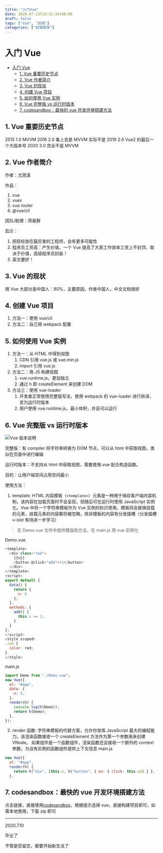 ```yaml
---
title: "入门Vue"
date: 2020-07-13T19:31:24+08:00
draft: false
tags: ["Vue", "前端"]
categories: ["前端框架"]
---
```


# 入门 Vue

<!-- TOC -->

- [入门 Vue](#入门-vue)
  - [1. Vue 重要历史节点](#1-vue-重要历史节点)
  - [2. Vue 作者简介](#2-vue-作者简介)
  - [3. Vue 的现状](#3-vue-的现状)
  - [4. 创建 Vue 项目](#4-创建-vue-项目)
  - [5. 如何使用 Vue 实例](#5-如何使用-vue-实例)
  - [6. Vue 完整版 vs 运行时版本](#6-vue-完整版-vs-运行时版本)
  - [7. codesandbox：最快的 vue 开发环境搭建方法](#7-codesandbox最快的-vue-开发环境搭建方法)

<!-- /TOC -->

## 1. Vue 重要历史节点

2015 1.0 MVVM
2016 2.0 看上去是 MVVM 实际不是
2019 2.6 Vue2 的最后一个大版本号
2020 3.0 完全不是 MVVM

## 2. Vue 作者简介

作者：尤雨溪

作品：

1. vue
2. vuex
3. vue router
4. @vue/cli

团队/助理：蒋豪群

启示：

1. 把目标放在最厉害的工程师，会有更多可能性
2. 程序员工资高：产生价值，一个 Vue 提高了大家工作效率工资上不封顶，取决于价值，高级程序员封装！
3. 英文要好！

## 3. Vue 的现状

用 Vue 大部分是中国人：80%，主要原因，作者中国人，中文文档很好

## 4. 创建 Vue 项目

1. 方法一：使用 vue/cli
2. 方法二：自己用 webpack 配置

## 5. 如何使用 Vue 实例

1. 方法一：从 HTML 中得到视图
   1. CDN 引用 vue.js 或 vue.min.js
   2. import 引用 vue.js
2. 方法二：用 JS 构建视图
   1. vue.runtime.js，更加独立
   2. 通过 h 即 createElement 来创建 DOM
3. 方法三：使用 vue-loader
   1. 开发者正常使用完整版写法，使用 webpack 的 vue-loader 进行转译，变为运行时版本
   2. 用户使用 vue.runtime.js，最小体积，并且可以运行

## 6. Vue 完整版 vs 运行时版本

![Vue 版本说明](/images/Vue版本说明.png)

完整版：有 compiler 将字符串转换为 DOM 节点，可以从 html 中获取视图，类似在页面中进行编辑

运行时版本：不支持从 html 中获取视图，需要使用.vue 配合构造函数。

目的：让用户端空间占用空间最小

使用方法：

1. template: HTML 内容模板（`<template>`）元素是一种用于保存客户端内容机制，该内容在加载页面时不会呈现，但随后可在运行时使用 JavaScript 实例化。Vue 中将一个字符串模板作为 Vue 实例的标识使用，模板将会替换挂载的元素，挂载元素的内容都将被忽略，除非模板的内容有分发插槽（分发插槽 v-slot 有待进一步学习）

> 在 Demo.vue 文件中提供模版和方法，在 main.js 用 vue 实例化

Demo.vue

```js
<template>
  <div class="red">
    {{n}}
    <button @click="add">+1</button>
  </div>
</template>
<script>
export default {
  data() {
    return {
      n: 0
    };
  },
  methods: {
    add() {
      this.n += 1;
    }
  }
};
</script>
<style scoped>
.red {
  color: red;
}
</style>

```

main.js

```js
import Demo from "./Demo.vue";
new Vue({
  el: "#app",
  data: {
    n: 0,
  },
  render(h) {
    console.log(h(Demo));
    return h(Demo);
  },
});
```

2. render 函数: 字符串模板的代替方案，允许你发挥 JavaScript 最大的编程能力。该渲染函数接收一个 createElement 方法作为第一个参数用来创建 VNode。
   如果组件是一个函数组件，渲染函数还会接收一个额外的 context 参数，为没有实例的函数组件提供上下文信息
   main.js

```js
new Vue({
  el: "#app",
  render(h) {
    return h("div", [this.n, h("button", { on: { click: this.add } }, "+1")]);
  },
```

## 7. codesandbox：最快的 vue 开发环境搭建方法

点击链接，直接使用[codesandbox](https://codesandbox.io/)，根据提示选择 vue，直接构建项目即可，如需本地使用，下载 zip 即可

---

2020.7.10

毕业了

不管是否留恋，都要开始新生活了
